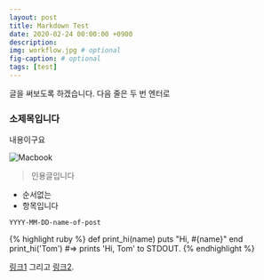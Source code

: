 ```yaml
---
layout: post
title: Markdown Test
date: 2020-02-24 00:00:00 +0900
description:
img: workflow.jpg # optional
fig-caption: # optional
tags: [test]
---
```


글을 써보도록 하겠습니다. 다음 줄은 두 번 엔터로

###  소제목입니다
내용이구요

![Macbook]({{site.baseurl}}/assets/img/mac.jpg)

>인용글입니다

* 순서없는
* 항목입니다

`YYYY-MM-DD-name-of-post`


{% highlight ruby %}
def print_hi(name)
  puts "Hi, #{name}"
end
print_hi('Tom')
#=> prints 'Hi, Tom' to STDOUT.
{% endhighlight %}

[링크1][jekyll-docs] 그리고 [링크2][jekyll-gh].

[jekyll-docs]: https://jekyllrb.com/docs/home
[jekyll-gh]:   https://github.com/jekyll/jekyll
